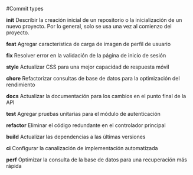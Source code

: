 
#Commit types

**init** Describir la creación inicial de un repositorio o la inicialización de un nuevo proyecto. Por lo general, solo se usa una vez al comienzo del proyecto.

**feat** Agregar característica de carga de imagen de perfil de usuario

**fix** Resolver error en la validación de la página de inicio de sesión

**style** Actualizar CSS para una mejor capacidad de respuesta móvil

**chore** Refactorizar consultas de base de datos para la optimización del rendimiento

**docs** Actualizar la documentación para los cambios en el punto final de la API

**test** Agregar pruebas unitarias para el módulo de autenticación

**refactor** Eliminar el código redundante en el controlador principal

**build** Actualizar las dependencias a las últimas versiones

**ci** Configurar la canalización de implementación automatizada

**perf** Optimizar la consulta de la base de datos para una recuperación más rápida
